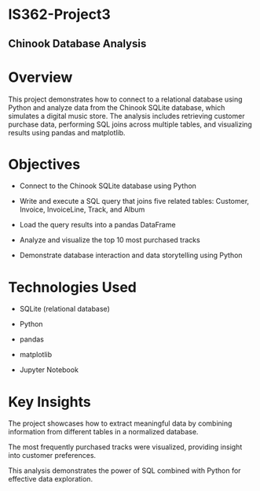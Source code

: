 # IS362-Project3

## Chinook Database Analysis

# Overview 
This project demonstrates how to connect to a relational database using Python and analyze data from the Chinook SQLite database, which simulates a digital music store. The analysis includes retrieving customer purchase data, performing SQL joins across multiple tables, and visualizing results using pandas and matplotlib.

# Objectives
- Connect to the Chinook SQLite database using Python

- Write and execute a SQL query that joins five related tables: Customer, Invoice, InvoiceLine, Track, and Album

- Load the query results into a pandas DataFrame

- Analyze and visualize the top 10 most purchased tracks

- Demonstrate database interaction and data storytelling using Python

# Technologies Used
- SQLite (relational database)

- Python

- pandas

- matplotlib

- Jupyter Notebook

# Key Insights 
The project showcases how to extract meaningful data by combining information from different tables in a normalized database.

The most frequently purchased tracks were visualized, providing insight into customer preferences.

This analysis demonstrates the power of SQL combined with Python for effective data exploration.
